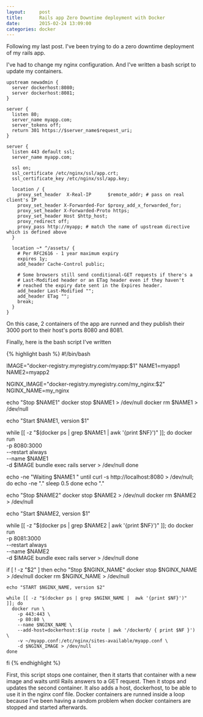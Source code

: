 ```yaml
---
layout:     post
title:      Rails app Zero Downtime deployment with Docker
date:       2015-02-24 13:09:00
categories: docker
---
```


Following my last post. I've been trying to do a zero downtime
deployment of my rails app.

I've had to change my nginx configuration. And I've written a bash
script to update my containers.

```
upstream newadmin {
  server dockerhost:8080;
  server dockerhost:8081;
}

server {
  listen 80;
  server_name myapp.com;
  server_tokens off;
  return 301 https://$server_name$request_uri;
}

server {
  listen 443 default ssl;
  server_name myapp.com;

  ssl on;
  ssl_certificate /etc/nginx/ssl/app.crt;
  ssl_certificate_key /etc/nginx/ssl/app.key;

  location / {
    proxy_set_header  X-Real-IP      $remote_addr; # pass on real client's IP
    proxy_set_header X-Forwarded-For $proxy_add_x_forwarded_for;
    proxy_set_header X-Forwarded-Proto https;
    proxy_set_header Host $http_host;
    proxy_redirect off;
    proxy_pass http://myapp; # match the name of upstream directive which is defined above
  }

  location ~* ^/assets/ {
    # Per RFC2616 - 1 year maximum expiry
    expires 1y;
    add_header Cache-Control public;

    # Some browsers still send conditional-GET requests if there's a
    # Last-Modified header or an ETag header even if they haven't
    # reached the expiry date sent in the Expires header.
    add_header Last-Modified "";
    add_header ETag "";
    break;
  }
}
```

On this case, 2 containers of the app are runned and they publish their 3000 port to their host's ports 8080 and 8081.

Finally, here is the bash script I've written

{% highlight bash %}
#!/bin/bash

IMAGE="docker-registry.myregistry.com/myapp:$1"
NAME1=myapp1
NAME2=myapp2

NGINX_IMAGE="docker-registry.myregistry.com/my_nginx:$2"
NGINX_NAME=my_nginx

echo "Stop $NAME1"
docker stop $NAME1 > /dev/null
docker rm $NAME1 > /dev/null

echo "Start $NAME1, version $1"

while [[ -z "$(docker ps | grep $NAME1 |  awk '{print $NF}')"  ]]; do
  docker run \
    -p 8080:3000 \
    --restart always \
    --name $NAME1 \
    -d $IMAGE bundle exec rails server > /dev/null
done

echo -ne "Waiting $NAME1 "
until curl -s http://localhost:8080 > /dev/null; do
  echo -ne "."
  sleep 0.5
done
echo "."

echo "Stop $NAME2"
docker stop $NAME2 > /dev/null
docker rm $NAME2 > /dev/null

echo "Start $NAME2, version $1"

while [[ -z "$(docker ps | grep $NAME2 |  awk '{print $NF}')"  ]]; do
  docker run \
    -p 8081:3000 \
    --restart always \
    --name $NAME2 \
    -d $IMAGE bundle exec rails server > /dev/null
done

if [ ! -z "$2" ]
  then
    echo "Stop $NGINX_NAME"
    docker stop $NGINX_NAME > /dev/null
    docker rm $NGINX_NAME > /dev/null

    echo "START $NGINX_NAME, version $2"

    while [[ -z "$(docker ps | grep $NGINX_NAME |  awk '{print $NF}')"  ]]; do
      docker run \
        -p 443:443 \
        -p 80:80 \
        --name $NGINX_NAME \
        --add-host=dockerhost:$(ip route | awk '/docker0/ { print $NF }') \
        -v ~/myapp.conf:/etc/nginx/sites-available/myapp.conf \
        -d $NGINX_IMAGE > /dev/null
    done
fi
{% endhighlight %}

First, this script stops one container, then it starts that container with a new image and waits until Rails answers to a GET request. Then it stops and updates the second container.
It also adds a host, dockerhost, to be able to use it in the nginx conf file. Docker containers are runned inside a loop because I've been having a random problem when docker containers are stopped and started afterwards.
